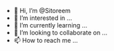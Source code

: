 - 👋 Hi, I’m @Sitoreem
- 👀 I’m interested in ...
- 🌱 I’m currently learning ...
- 💞️ I’m looking to collaborate on ...
- 📫 How to reach me ...

<!---
Sitoreem/Sitoreem is a ✨ special ✨ repository because its `README.md` (this file) appears on your GitHub profile.
You can click the Preview link to take a look at your changes.
--->
